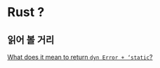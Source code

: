 # Rust ?

## 읽어 볼 거리

[What does it mean to return `dyn Error + ‘static`?](https://users.rust-lang.org/t/what-does-it-mean-to-return-dyn-error-static/37619/12)  
